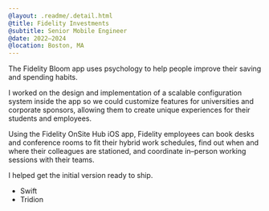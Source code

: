 ```yaml
---
@layout: .readme/.detail.html
@title: Fidelity Investments
@subtitle: Senior Mobile Engineer
@date: 2022–2024
@location: Boston, MA
---
```

The Fidelity Bloom app uses psychology to help people improve their saving and
spending habits.

I worked on the design and implementation of a scalable configuration system
inside the app so we could customize features for universities and corporate
sponsors, allowing them to create unique experiences for their students and
employees.

Using the Fidelity OnSite Hub iOS app, Fidelity employees can book desks and
conference rooms to fit their hybrid work schedules, find out when and where
their colleagues are stationed, and coordinate in–person working sessions with
their teams.

I helped get the initial version ready to ship.

- Swift
- Tridion
